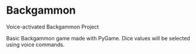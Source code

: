 # Backgammon
Voice-activated Backgammon Project

Basic Backgammon game made with PyGame.
Dice values will be selected using voice commands.
